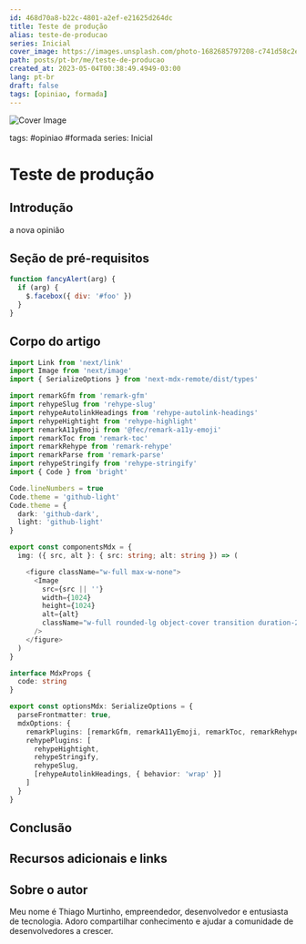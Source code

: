 ```yaml
---
id: 468d70a8-b22c-4801-a2ef-e21625d264dc
title: Teste de produção
alias: teste-de-producao
series: Inicial
cover_image: https://images.unsplash.com/photo-1682685797208-c741d58c2eff?ixlib=rb-4.0.3&ixid=MnwxMjA3fDF8MHxwaG90by1wYWdlfHx8fGVufDB8fHx8&auto=format&fit=crop&w=500&q=80
path: posts/pt-br/me/teste-de-producao
created_at: 2023-05-04T00:38:49.4949-03:00
lang: pt-br
draft: false
tags: [opiniao, formada]
---
```

![Cover Image](https://images.unsplash.com/photo-1682685797208-c741d58c2eff?ixlib=rb-4.0.3&ixid=MnwxMjA3fDF8MHxwaG90by1wYWdlfHx8fGVufDB8fHx8&auto=format&fit=crop&w=500&q=80)

tags: #opiniao #formada
series: Inicial

# Teste de produção

## Introdução  
a nova opinião
 
## Seção de pré-requisitos  

```js
function fancyAlert(arg) {
  if (arg) {
    $.facebox({ div: '#foo' })
  }
}
```
 
## Corpo do artigo  


```ts
import Link from 'next/link'
import Image from 'next/image'
import { SerializeOptions } from 'next-mdx-remote/dist/types'

import remarkGfm from 'remark-gfm'
import rehypeSlug from 'rehype-slug'
import rehypeAutolinkHeadings from 'rehype-autolink-headings'
import rehypeHightight from 'rehype-highlight'
import remarkA11yEmoji from '@fec/remark-a11y-emoji'
import remarkToc from 'remark-toc'
import remarkRehype from 'remark-rehype'
import remarkParse from 'remark-parse'
import rehypeStringify from 'rehype-stringify'
import { Code } from 'bright'

Code.lineNumbers = true
Code.theme = 'github-light'
Code.theme = {
  dark: 'github-dark',
  light: 'github-light'
}

export const componentsMdx = {
  img: ({ src, alt }: { src: string; alt: string }) => (

    <figure className="w-full max-w-none">
      <Image
        src={src || ''}
        width={1024}
        height={1024}
        alt={alt}
        className="w-full rounded-lg object-cover transition duration-200 ease-in-out hover:brightness-110"
      />
    </figure>
  )
}

interface MdxProps {
  code: string
}

export const optionsMdx: SerializeOptions = {
  parseFrontmatter: true,
  mdxOptions: {
    remarkPlugins: [remarkGfm, remarkA11yEmoji, remarkToc, remarkRehype, remarkParse],
    rehypePlugins: [
      rehypeHightight,
      rehypeStringify,
      rehypeSlug,
      [rehypeAutolinkHeadings, { behavior: 'wrap' }]
    ]
  }
}
```
 
## Conclusão  

 
## Recursos adicionais e links  

 
## Sobre o autor
Meu nome é Thiago Murtinho, empreendedor, desenvolvedor e entusiasta de tecnologia. Adoro compartilhar conhecimento e ajudar a comunidade de desenvolvedores a crescer.




